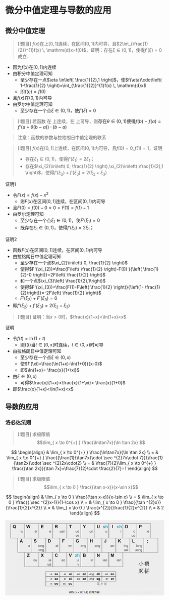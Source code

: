 # 微分中值定理与导数的应用

## 微分中值定理

> [!题目]
> $f(x)$在上$[0,1]$连续，在区间$(0,1)$内可导，且$2\int_{\frac{1}{2}}^{1}f(x)  \, \mathrm{d}x=f(0)$，证明：存在$\xi \in(0,1)$，使得$f'(\xi)=0$成立.

- 因为$f(x)$在$[0,1]$内连续
- 由积分中值定理可知
  - 至少存在一点$\eta \in\left[ \frac{1}{2},1 \right]$，使$f(\eta)\cdot\left( 1-\frac{1}{2} \right)=\int_{\frac{1}{2}}^{1}f(x)  \, \mathrm{d}x$
  - 即$f(\eta)=f(0)$
- 且$f(x)$在$(0,1)$内可导
- 由罗尔中值定理可知
  - 至少存在一个点$\xi \in(0,1)$，使$f'(\xi)=0$

> [!题目]
> 若函数 在 上连续，在 上可导，则**存在$\theta \in(0,1)$使得$f(b)-f(a)=f'(a+\theta(b-a))\cdot(b-a)$**

> 注意：函数的参数与拉格朗日中值定理的联系

> [!题目]
> $f(x)$在$[0,1]$上连续，在区间$(0,1)$内可导，且$f(0)=0,f(1)=1$，证明
> - 存在$\xi_{1}\in(0,1)$，使得$f'(\xi_{1})=2\xi_{1}$；
> - 存在$\xi_{2}\in\left( 0, \frac{1}{2} \right),\xi_{2}\in\left( \frac{1}{2},1 \right)$，使得$f'(\xi_{2})+f'(\xi_{3})=2(\xi_{2}+\xi_{3})$

证明1
- 令$F(x)=f(x)-x^{2}$
  - 则$F(x)$在区间$[0,1]$连续，在区间$(0,1)$内可导
- 且$F(0)=f(0)-0=0=F(1)=f(1)-1$
- 由罗尔定理可知
  - 至少存在一个点$\xi_{1}\in(0,1)$，使$F'(\xi_{1})=0$
  - 既存在$\xi_{1}\in(0,1)$，使得$f'(\xi_{1})=2\xi_{1}$；

证明2
- 函数$F(x)$在区间$[0,1]$连续，在区间$(0,1)$内可导
- 由拉格朗日中值定理可知
  - 至少存在一个点$\xi_{2}\in\left( 0, \frac{1}{2} \right)$
  - 使得$F'(\xi_{2})=\frac{F\left( \frac{1}{2} \right)-F(0) }{\left( \frac{1}{2}-0 \right)}=2F\left( \frac{1}{2} \right)$
  - 和一个点$\xi_{3}\left( \frac{1}{2},1\right)$
  - 使得$F'(\xi_{3})=\frac{F(1)-F\left( \frac{1}{2} \right)}{\left(1- \frac{1}{2}\right)}=-2F\left( \frac{1}{2} \right)$
  - $F'(\xi_{2})+F'(\xi_{3})=0$
- 即$f'(\xi_{2})+f'(\xi_{3})=2(\xi_{2}+\xi_{3})$


> [!题目]
> 证明：当$x>0$时，$\frac{x}{1+x}<\ln(1+x)<x$

证明
- 令$f(t)=\ln(1+t)$
  - 则$f(t)$当$t\in[0,x]$时连续，$t\in(0,x)$时可导
- 由拉格朗日中值定理可知
  - 至少存在一个点$\xi \in(0,x)$
  - 使$f'(\xi)=\frac{\ln(1+x)-\ln(1+0)}{x-0}$
  - 即$\ln(1+x)= \frac{x}{1+\xi}$
- 由$\xi \in(0,x)$
  - 可得$\frac{x}{1+x}<\frac{x}{1+\xi}< \frac{x}{1+0}$
- 即$\frac{x}{1+x}<\ln(1+x)<x$


## 导数的应用

### 洛必达法则

> [!题目]
> 求极限值$$\lim_{ x \to 0^{+} } \frac{\ln\tan7x}{\ln \tan 2x} $$

$$
\begin{align}
 & \lim_{ x \to 0^{+} } \frac{\ln\tan7x}{\ln \tan 2x} \\
= & \lim_{ x \to 0^{+} }   \frac{{\frac{1}{\tan7x}\cdot \sec ^{2}7x\cdot 7}}{\frac{1}{\tan2x}\cdot \sec ^{2}2x\cdot2} \\
= & \frac{7}{2}\lim_{ x \to 0^{+} } \frac{{\tan 2x}}{\tan 7x}=\frac{7}{2}\cdot \frac{2}{7}=1 
\end{align}
$$

> [!题目]
> 求极限值$$\lim_{ x \to 0 } \frac{{\tan x-x}}{x-\sin x}$$

$$
\begin{align}
 & \lim_{ x \to 0 } \frac{{\tan x-x}}{x-\sin x} \\
= & \lim_{ x \to 0 } \frac{{ \sec ^{2}x-1}}{1-\cos x} \\
= & \lim_{ x \to 0 } \frac{{\tan ^{2}x}}{\frac{1}{2}x^{2}} \\
= & \lim_{ x \to 0 } \frac{x^{2}}{\frac{1}{2}x^{2}} \\
= & 2
\end{align}
$$

![../../attachment/png/681d68a5a458f4085387b6a1c072798c.png](../../attachment/png/681d68a5a458f4085387b6a1c072798c.png)

